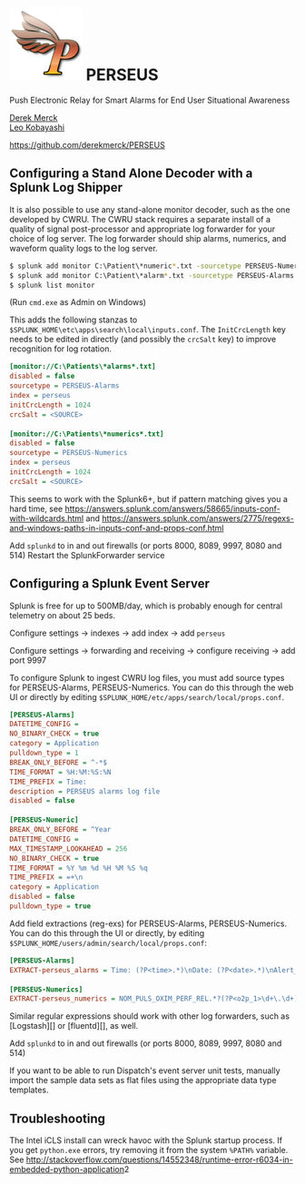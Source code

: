 # ![logo](images/perseus_logo_sm.png) PERSEUS
Push Electronic Relay for Smart Alarms for End User Situational Awareness

[Derek Merck](email:derek_merck@brown.edu)  
[Leo Kobayashi](email:lkobayashi@lifespan.org)  

<https://github.com/derekmerck/PERSEUS>


## Configuring a Stand Alone Decoder with a Splunk Log Shipper

It is also possible to use any stand-alone monitor decoder, such as the one developed by CWRU.  The CWRU stack requires a separate install of a quality of signal post-processor and appropriate log forwarder for your choice of log server.  The log forwarder should ship alarms, numerics, and waveform quality logs to the log server.  

```bash
$ splunk add monitor C:\Patient\*numeric*.txt -sourcetype PERSEUS-Numerics -index perseus
$ splunk add monitor C:\Patient\*alarm*.txt -sourcetype PERSEUS-Alarms -index perseus
$ splunk list monitor
```

(Run `cmd.exe` as Admin on Windows)

This adds the following stanzas to `$SPLUNK_HOME\etc\apps\search\local\inputs.conf`.  The `InitCrcLength` key needs to be edited in directly (and possibly the `crcSalt` key) to improve recognition for log rotation.

```ini
[monitor://C:\Patients\*alarms*.txt]
disabled = false
sourcetype = PERSEUS-Alarms
index = perseus
initCrcLength = 1024
crcSalt = <SOURCE>

[monitor://C:\Patients\*numerics*.txt]
disabled = false
sourcetype = PERSEUS-Numerics
index = perseus
initCrcLength = 1024
crcSalt = <SOURCE>
```

This seems to work with the Splunk6+, but if pattern matching gives you a hard time, see <https://answers.splunk.com/answers/58665/inputs-conf-with-wildcards.html> and <https://answers.splunk.com/answers/2775/regexs-and-windows-paths-in-inputs-conf-and-props-conf.html>

Add `splunkd` to in and out firewalls (or ports 8000, 8089, 9997, 8080 and 514)
Restart the SplunkForwarder service



## Configuring a Splunk Event Server

Splunk is free for up to 500MB/day, which is probably enough for central telemetry on about 25 beds.  

Configure settings -> indexes -> add index -> add `perseus`

Configure settings -> forwarding and receiving -> configure receiving -> add port 9997

To configure Splunk to ingest CWRU log files, you must add source types for PERSEUS-Alarms, PERSEUS-Numerics.  You can do this through the web UI or directly by editing `$SPLUNK_HOME/etc/apps/search/local/props.conf`.
 
```ini
[PERSEUS-Alarms]
DATETIME_CONFIG = 
NO_BINARY_CHECK = true
category = Application
pulldown_type = 1
BREAK_ONLY_BEFORE = ^-*$
TIME_FORMAT = %H:%M:%S:%N
TIME_PREFIX = Time:
description = PERSEUS alarms log file
disabled = false

[PERSEUS-Numeric]
BREAK_ONLY_BEFORE = ^Year
DATETIME_CONFIG = 
MAX_TIMESTAMP_LOOKAHEAD = 256
NO_BINARY_CHECK = true
TIME_FORMAT = %Y %m %d %H %M %S %q
TIME_PREFIX = =+\n
category = Application
disabled = false
pulldown_type = true
```

Add field extractions (reg-exs) for PERSEUS-Alarms, PERSEUS-Numerics.  You can do this through the UI or directly, by editing `$SPLUNK_HOME/users/admin/search/local/props.conf`:
 
 ```ini
[PERSEUS-Alarms]
EXTRACT-perseus_alarms = Time: (?P<time>.*)\nDate: (?P<date>.*)\nAlert_source: (?P<alert_src>.*)\nAlert_code: (?P<alert_code>.*)\nAlert_type: (?P<alert_type>.*)\nAlert_state: (?P<alert_state>.*)\nAlert_flags: (?P<alert_flags>.*)\nAlert_message: (?P<alert_msg>.*)

[PERSEUS-Numerics]
EXTRACT-perseus_numerics = NOM_PULS_OXIM_PERF_REL.*?(?P<o2p_1>\d+\.\d+)\nNOM_PULS_OXIM_PERF_REL.*?(?P<o2p_2>\d+\.\d+)\nNOM_PULS_OXIM_PERF_REL.*?(?P<o2p_3>\d+\.\d+)\nNOM_ECG_CARD_BEAT_RATE.*?(?P<bpm_1>\d+\.\d+)\nNOM_ECG_CARD_BEAT_RATE.*?(?P<bpm_2>\d+\.\d+)\nNOM_ECG_V_P_C_CNT.*?(?P<ecgvpc>\d+\.\d+)\nNOM_PULS_OXIM_SAT_O2.*?(?P<spo2>\d+\.\d+)\nNOM_PULS_OXIM_PERF_REL.*?(?P<o2p_4>\d+\.\d+)
```

Similar regular expressions should work with other log forwarders, such as [Logstash][] or [fluentd][], as well.

Add `splunkd` to in and out firewalls (or ports 8000, 8089, 9997, 8080 and 514)

If you want to be able to run Dispatch's event server unit tests, manually import the sample data sets as flat files using the appropriate data type templates.

## Troubleshooting

The Intel iCLS install can wreck havoc with the Splunk startup process.  If you get `python.exe` errors, try removing it from the system `%PATH%` variable.  See <http://stackoverflow.com/questions/14552348/runtime-error-r6034-in-embedded-python-application>2